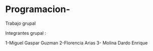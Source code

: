 # Programacion-
Trabajo grupal 

Integrantes grupal :

1-Miguel Gaspar Guzman 
2-Florencia Arias 
3- Molina Dardo Enrique 

